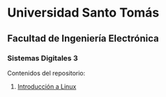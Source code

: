 # Universidad Santo Tomás
## Facultad de Ingeniería Electrónica
### Sistemas Digitales 3

Contenidos del repositorio:

1. [Introducción a Linux](00_intro_linux.md)